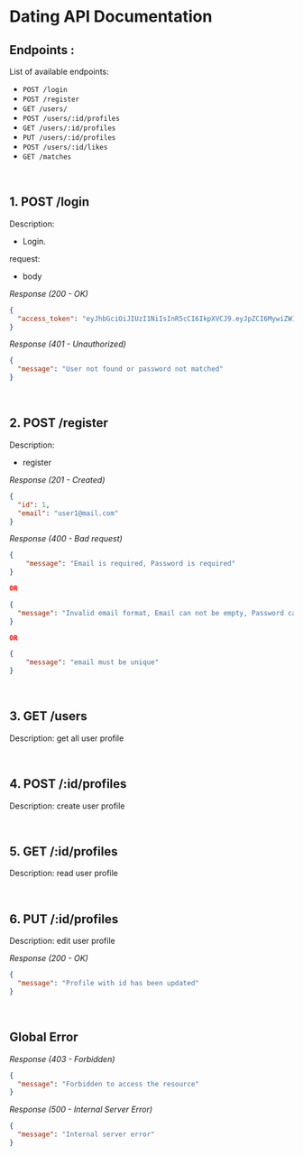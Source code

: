# Dating API Documentation

## Endpoints :

List of available endpoints:

- `POST /login`
- `POST /register`
- `GET /users/`
- `POST /users/:id/profiles`
- `GET /users/:id/profiles`
- `PUT /users/:id/profiles`
- `POST /users/:id/likes`
- `GET /matches`

&nbsp;

## 1. POST /login

Description:

- Login.

request:

- body

_Response (200 - OK)_

```json
{
  "access_token": "eyJhbGciOiJIUzI1NiIsInR5cCI6IkpXVCJ9.eyJpZCI6MywiZW1haWwiOiJhbmdndW4uc2FzbWlAbWFpbC5jb20iLCJpYXQiOjE2NDM3NjA2NTh9.g39Vgn-7YnQFMt5C8c8kzf65d8o6D-6ejawKRfiMK7M"
}
```

_Response (401 - Unauthorized)_

```json
{
  "message": "User not found or password not matched"
}
```

&nbsp;

## 2. POST /register

Description:

- register

_Response (201 - Created)_

```json
{
  "id": 1,
  "email": "user1@mail.com"
}
```

_Response (400 - Bad request)_

```json
{
    "message": "Email is required, Password is required"
}

OR

{
  "message": "Invalid email format, Email can not be empty, Password can not be empty, Password minimum 5 characters"
}

OR

{
    "message": "email must be unique"
}
```

&nbsp;

## 3. GET /users

Description: get all user profile

&nbsp;

## 4. POST /:id/profiles

Description: create user profile

&nbsp;

## 5. GET /:id/profiles

Description: read user profile

&nbsp;

## 6. PUT /:id/profiles

Description: edit user profile

_Response (200 - OK)_

```json
{
  "message": "Profile with id has been updated"
}
```

&nbsp;

## Global Error

_Response (403 - Forbidden)_

```json
{
  "message": "Forbidden to access the resource"
}
```

_Response (500 - Internal Server Error)_

```json
{
  "message": "Internal server error"
}
```
